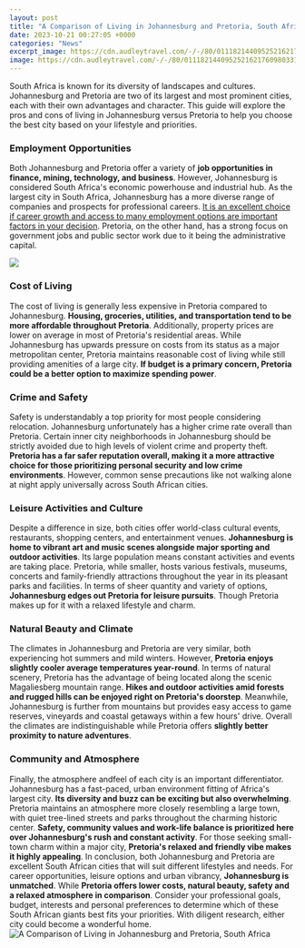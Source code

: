 ```yaml
---
layout: post
title: "A Comparison of Living in Johannesburg and Pretoria, South Africa"
date: 2023-10-21 00:27:05 +0000
categories: "News"
excerpt_image: https://cdn.audleytravel.com/-/-/80/011182144095252162176098033180228060209231099075.jpg
image: https://cdn.audleytravel.com/-/-/80/011182144095252162176098033180228060209231099075.jpg
---
```


South Africa is known for its diversity of landscapes and cultures. Johannesburg and Pretoria are two of its largest and most prominent cities, each with their own advantages and character. This guide will explore the pros and cons of living in Johannesburg versus Pretoria to help you choose the best city based on your lifestyle and priorities.
### Employment Opportunities
Both Johannesburg and Pretoria offer a variety of **job opportunities in finance, mining, technology, and business**. However, Johannesburg is considered South Africa's economic powerhouse and industrial hub. As the largest city in South Africa, Johannesburg has a more diverse range of companies and prospects for professional careers. [It is an excellent choice if career growth and access to many employment options are important factors in your decision](https://travelokla.github.io/2023-12-26-la-v-xe9rit-xe9-sur-la-r-xe9publique-dominicaine/). Pretoria, on the other hand, has a strong focus on government jobs and public sector work due to it being the administrative capital.

![](https://bbqboy.net/wp-content/uploads/2013/12/Johannesburg-south-africa-1-1.jpg)
### Cost of Living  
The cost of living is generally less expensive in Pretoria compared to Johannesburg. **Housing, groceries, utilities, and transportation tend to be more affordable throughout Pretoria**. Additionally, property prices are lower on average in most of Pretoria's residential areas. While Johannesburg has upwards pressure on costs from its status as a major metropolitan center, Pretoria maintains reasonable cost of living while still providing amenities of a large city. **If budget is a primary concern, Pretoria could be a better option to maximize spending power**.
### Crime and Safety
Safety is understandably a top priority for most people considering relocation. Johannesburg unfortunately has a higher crime rate overall than Pretoria. Certain inner city neighborhoods in Johannesburg should be strictly avoided due to high levels of violent crime and property theft. **Pretoria has a far safer reputation overall, making it a more attractive choice for those prioritizing personal security and low crime environments**. However, common sense precautions like not walking alone at night apply universally across South African cities. 
### Leisure Activities and Culture
Despite a difference in size, both cities offer world-class cultural events, restaurants, shopping centers, and entertainment venues. **Johannesburg is home to vibrant art and music scenes alongside major sporting and outdoor activities**. Its large population means constant activities and events are taking place. Pretoria, while smaller, hosts various festivals, museums, concerts and family-friendly attractions throughout the year in its pleasant parks and facilities. In terms of sheer quantity and variety of options, **Johannesburg edges out Pretoria for leisure pursuits**. Though Pretoria makes up for it with a relaxed lifestyle and charm.
### Natural Beauty and Climate  
The climates in Johannesburg and Pretoria are very similar, both experiencing hot summers and mild winters. However, **Pretoria enjoys slightly cooler average temperatures year-round**. In terms of natural scenery, Pretoria has the advantage of being located along the scenic Magaliesberg mountain range. **Hikes and outdoor activities amid forests and rugged hills can be enjoyed right on Pretoria's doorstep**. Meanwhile, Johannesburg is further from mountains but provides easy access to game reserves, vineyards and coastal getaways within a few hours' drive. Overall the climates are indistinguishable while Pretoria offers **slightly better proximity to nature adventures**.
### Community and Atmosphere
Finally, the atmosphere andfeel of each city is an important differentiator. Johannesburg has a fast-paced, urban environment fitting of Africa's largest city. **Its diversity and buzz can be exciting but also overwhelming**. Pretoria maintains an atmosphere more closely resembling a large town, with quiet tree-lined streets and parks throughout the charming historic center. **Safety, community values and work-life balance is prioritized here over Johannesburg's rush and constant activity**. For those seeking small-town charm within a major city, **Pretoria's relaxed and friendly vibe makes it highly appealing**.
In conclusion, both Johannesburg and Pretoria are excellent South African cities that will suit different lifestyles and needs. For career opportunities, leisure options and urban vibrancy, **Johannesburg is unmatched**. While **Pretoria offers lower costs, natural beauty, safety and a relaxed atmosphere in comparison**. Consider your professional goals, budget, interests and personal preferences to determine which of these South African giants best fits your priorities. With diligent research, either city could become a wonderful home.
![A Comparison of Living in Johannesburg and Pretoria, South Africa](https://cdn.audleytravel.com/-/-/80/011182144095252162176098033180228060209231099075.jpg)